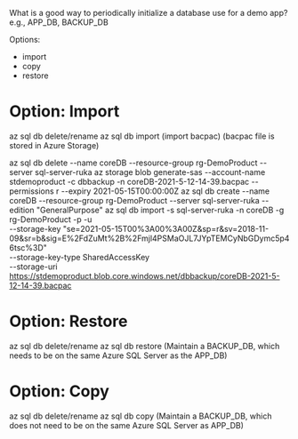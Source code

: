 What is a good way to periodically initialize a database use for a demo app?
e.g., APP_DB, BACKUP_DB

Options:
- import
- copy
- restore

# Option: Import
az sql db delete/rename
az sql db import (import bacpac)
(bacpac file is stored in Azure Storage)

az sql db delete --name coreDB --resource-group rg-DemoProduct --server sql-server-ruka 
az storage blob generate-sas --account-name stdemoproduct -c dbbackup -n coreDB-2021-5-12-14-39.bacpac --permissions r  --expiry 2021-05-15T00:00:00Z
az sql db create --name coreDB --resource-group rg-DemoProduct --server sql-server-ruka --edition "GeneralPurpose"
az sql db import -s sql-server-ruka -n coreDB -g rg-DemoProduct -p <password> -u <userame> \
    --storage-key "se=2021-05-15T00%3A00%3A00Z&sp=r&sv=2018-11-09&sr=b&sig=E%2FdZuMt%2B%2Fmjl4PSMaOJL7JYpTEMCyNbGDymc5p46tsc%3D" \
    --storage-key-type SharedAccessKey \
    --storage-uri https://stdemoproduct.blob.core.windows.net/dbbackup/coreDB-2021-5-12-14-39.bacpac

# Option: Restore
az sql db delete/rename
az sql db restore
(Maintain a BACKUP_DB, which needs to be on the same Azure SQL Server as the APP_DB)

# Option: Copy
az sql db delete/rename
az sql db copy
(Maintain a BACKUP_DB, which does not need to be on the same Azure SQL Server as APP_DB)



